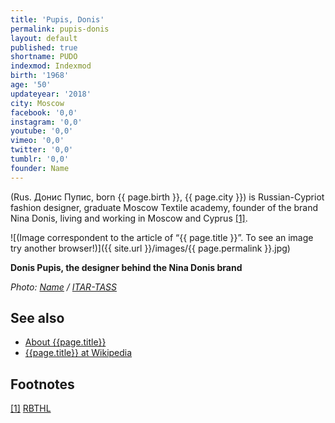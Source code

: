 ```yaml
---
title: 'Pupis, Donis'
permalink: pupis-donis
layout: default
published: true
shortname: PUDO
indexmod: Indexmod
birth: '1968'
age: '50'
updateyear: '2018'
city: Moscow
facebook: '0,0'
instagram: '0,0'
youtube: '0,0'
vimeo: '0,0'
twitter: '0,0'
tumblr: '0,0'
founder: Name
---
```


(Rus. Донис Пупис, born {{ page.birth }}, {{ page.city }}) is Russian-Cypriot fashion designer, graduate Moscow Textile academy, founder of the brand Nina Donis, living and working in Moscow and Cyprus <span id="a1">[\[1\]](#f1)</span>.

![(Image correspondent to the article of “{{ page.title }}”. To see an image try another browser!)]({{ site.url }}/images/{{ page.permalink }}.jpg)

**Donis Pupis, the designer behind the Nina Donis brand**

*Photo: [Name](index) / [ITAR-TASS](index)*

## See also

+ [About {{page.title}}](index)
+ [{{page.title}} at Wikipedia](index)

## Footnotes

[[1]](#a1) <span id="f1"></span> [RBTHL](https://www.rbth.com/articles/2012/04/12/russias_designers_revealed_their_collection_at_moscows_cycles_and_se_15312.html)